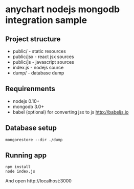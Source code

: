 # anychart nodejs mongodb integration sample

## Project structure
* public/ - static resources
* public/jsx - react jsx sources
* public/js - javascript sources
* index.js - nodejs source
* dump/ - database dump

## Requirenments
* nodejs 0.10+
* mongodb 3.0+
* babel (optional) for converting jsx to js http://babeljs.io

## Database setup

    mongorestore --dir ./dump

## Running app

    npm install
    node index.js

And open http://localhost:3000
